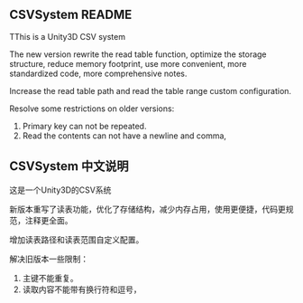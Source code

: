 CSVSystem README
----------------------------


TThis is a Unity3D CSV system

The new version rewrite the read table function, optimize the storage structure, reduce memory footprint, use more convenient, more standardized code, more comprehensive notes.

Increase the read table path and read the table range custom configuration.

Resolve some restrictions on older versions:
1. Primary key can not be repeated.
2. Read the contents can not have a newline and comma,



CSVSystem 中文说明
----------------------------


这是一个Unity3D的CSV系统

新版本重写了读表功能，优化了存储结构，减少内存占用，使用更便捷，代码更规范，注释更全面。

增加读表路径和读表范围自定义配置。

解决旧版本一些限制：
1. 主键不能重复。
2. 读取内容不能带有换行符和逗号，
